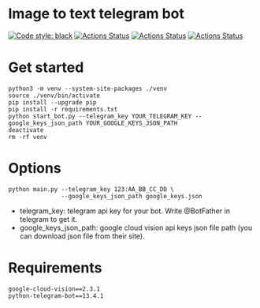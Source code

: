 # Image to text telegram bot

[![Code style: black](https://img.shields.io/badge/code%20style-black-000000.svg)](https://github.com/psf/black)
<a href="https://github.com/Tixonmavrin/image_to_text_bot/actions"><img alt="Actions Status" src="https://github.com/Tixonmavrin/image_to_text_bot/workflows/Test/badge.svg"></a>
<a href="https://github.com/Tixonmavrin/image_to_text_bot/actions"><img alt="Actions Status" src="https://github.com/Tixonmavrin/image_to_text_bot/workflows/Lint/badge.svg"></a>
<a href="https://github.com/Tixonmavrin/image_to_text_bot/actions"><img alt="Actions Status" src="https://github.com/Tixonmavrin/image_to_text_bot/workflows/Changelog/badge.svg"></a>

# Get started
```
python3 -m venv --system-site-packages ./venv
source ./venv/bin/activate
pip install --upgrade pip
pip install -r requirements.txt
python start_bot.py --telegram_key YOUR_TELEGRAM_KEY --google_keys_json_path YOUR_GOOGLE_KEYS_JSON_PATH
deactivate
rm -rf venv
```

# Options
```
python main.py --telegram_key 123:AA_BB_CC_DD \
               --google_keys_json_path google_keys.json
```
- telegram_key: telegram api key for your bot. Write @BotFather in telegram to get it.
- google_keys_json_path: google cloud vision api keys json file path (you can download json file from their site).

# Requirements
```
google-cloud-vision==2.3.1
python-telegram-bot==13.4.1
```
